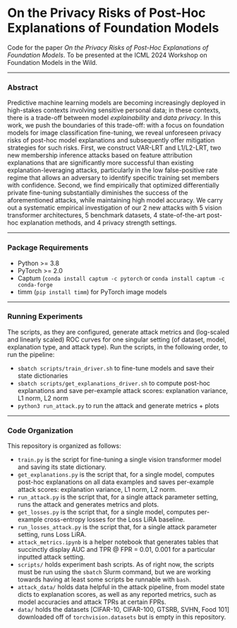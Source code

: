 # On the Privacy Risks of Post-Hoc Explanations of Foundation Models
Code for the paper _On the Privacy Risks of Post-Hoc Explanations of Foundation Models_. To be presented at the ICML 2024 Workshop on Foundation Models in the Wild.

---

### Abstract
Predictive machine learning models are becoming increasingly deployed in high-stakes contexts involving sensitive personal data; in these contexts, there is a trade-off between model _explainability_ and _data privacy_. In this work, we push the boundaries of this trade-off: with a focus on foundation models for image classification fine-tuning, we reveal unforeseen privacy risks of post-hoc model explanations and subsequently offer mitigation strategies for such risks. First, we construct VAR-LRT and L1/L2-LRT, two new membership inference attacks based on feature attribution explanations that are significantly more successful than existing explanation-leveraging attacks, particularly in the low false-positive rate regime that allows an adversary to identify specific training set members with confidence. Second, we find empirically that optimized differentially private fine-tuning substantially diminishes the success of the aforementioned attacks, while maintaining high model accuracy. We carry out a systematic empirical investigation of our 2 new attacks with 5 vision transformer architectures, 5 benchmark datasets, 4 state-of-the-art post-hoc explanation methods, and 4 privacy strength settings.

---
### Package Requirements
* Python >= 3.8
* PyTorch >= 2.0
* Captum (`conda install captum -c pytorch` or `conda install captum -c conda-forge`
* timm (`pip install timm`) for PyTorch image models

---
### Running Experiments
The scripts, as they are configured, generate attack metrics and (log-scaled and linearly scaled) ROC curves for one singular setting (of dataset, model, explanation type, and attack type). Run the scripts, in the following order, to run the pipeline:
* `sbatch scripts/train_driver.sh` to fine-tune models and save their state dictionaries
* `sbatch scripts/get_explanations_driver.sh` to compute post-hoc explanations and save per-example attack scores: explanation variance, L1 norm, L2 norm
* `python3 run_attack.py` to run the attack and generate metrics + plots

---
### Code Organization
This repository is organized as follows:
* `train.py` is the script for fine-tuning a single vision transformer model and saving its state dictionary.
* `get_explanations.py` is the script that, for a single model, computes post-hoc explanations on all data examples and saves per-example attack scores: explanation variance, L1 norm, L2 norm.
* `run_attack.py` is the script that, for a single attack parameter setting, runs the attack and generates metrics and plots.
* `get_losses.py` is the script that, for a single model, computes per-example cross-entropy losses for the Loss LiRA baseline.
* `run_losses_attack.py` is the script that, for a single attack parameter setting, runs Loss LiRA.
* `attack_metrics.ipynb` is a helper notebook that generates tables that succinctly display AUC and TPR @ FPR = 0.01, 0.001 for a particular inputted attack setting.
* `scripts/` holds experiment bash scripts. As of right now, the scripts must be run using the `sbatch` Slurm command, but we are working towards having at least some scripts be runnable with `bash`.
* `attack_data/` holds data helpful in the attack pipeline, from model state dicts to explanation scores, as well as any reported metrics, such as model accuracies and attack TPRs at certain FPRs.
* `data/` holds the datasets [CIFAR-10, CIFAR-100, GTSRB, SVHN, Food 101] downloaded off of `torchvision.datasets` but is empty in this repository.

